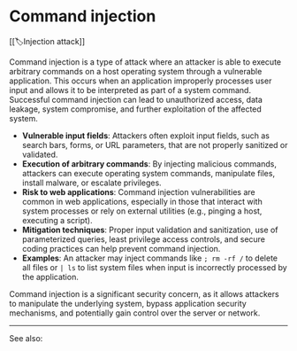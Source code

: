 
# Command injection

[[🏷️Injection attack]]

Command injection is a type of attack where an attacker is able to execute arbitrary commands on a host operating system through a vulnerable application. This occurs when an application improperly processes user input and allows it to be interpreted as part of a system command. Successful command injection can lead to unauthorized access, data leakage, system compromise, and further exploitation of the affected system.

- **Vulnerable input fields**: Attackers often exploit input fields, such as search bars, forms, or URL parameters, that are not properly sanitized or validated.
- **Execution of arbitrary commands**: By injecting malicious commands, attackers can execute operating system commands, manipulate files, install malware, or escalate privileges.
- **Risk to web applications**: Command injection vulnerabilities are common in web applications, especially in those that interact with system processes or rely on external utilities (e.g., pinging a host, executing a script).
- **Mitigation techniques**: Proper input validation and sanitization, use of parameterized queries, least privilege access controls, and secure coding practices can help prevent command injection.
- **Examples**: An attacker may inject commands like `; rm -rf /` to delete all files or `| ls` to list system files when input is incorrectly processed by the application.
    

Command injection is a significant security concern, as it allows attackers to manipulate the underlying system, bypass application security mechanisms, and potentially gain control over the server or network.

---

See also:

